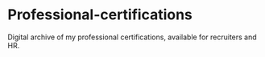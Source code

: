 # Professional-certifications
Digital archive of my professional certifications, available for recruiters and HR.
